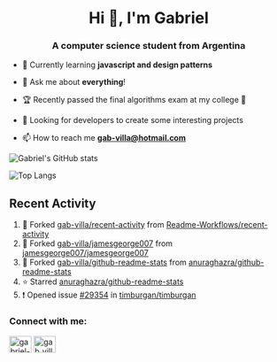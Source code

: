 <h1 align="center">Hi 👋, I'm Gabriel</h1>
<h3 align="center">A computer science student from Argentina</h3>

- 🌱 Currently learning **javascript and design patterns**

- 💬 Ask me about **everything**!

- 🏆 Recently passed the final algorithms exam at my college 🥳 

- 🔎 Looking for developers to create some interesting projects 

- 📫 How to reach me **gab-villa@hotmail.com**

<!--
<h3 align="left">Languages and Tools:</h3>
 <a href="https://getbootstrap.com" target="_blank" rel="noreferrer"> <img src="https://raw.githubusercontent.com/devicons/devicon/master/icons/bootstrap/bootstrap-plain-wordmark.svg" alt="bootstrap" width="40" height="40"/> </a> <a href="https://www.cprogramming.com/" target="_blank" rel="noreferrer"> <img src="https://raw.githubusercontent.com/devicons/devicon/master/icons/c/c-original.svg" alt="c" width="40" height="40"/> </a> <a href="https://www.w3schools.com/cpp/" target="_blank" rel="noreferrer"> <img src="https://raw.githubusercontent.com/devicons/devicon/master/icons/cplusplus/cplusplus-original.svg" alt="cplusplus" width="40" height="40"/> </a> <a href="https://www.w3schools.com/css/" target="_blank" rel="noreferrer"> <img src="https://raw.githubusercontent.com/devicons/devicon/master/icons/css3/css3-original-wordmark.svg" alt="css3" width="40" height="40"/> </a> <a href="https://git-scm.com/" target="_blank" rel="noreferrer"> <img src="https://www.vectorlogo.zone/logos/git-scm/git-scm-icon.svg" alt="git" width="40" height="40"/> </a> <a href="https://www.w3.org/html/" target="_blank" rel="noreferrer"> <img src="https://raw.githubusercontent.com/devicons/devicon/master/icons/html5/html5-original-wordmark.svg" alt="html5" width="40" height="40"/> </a> <a href="https://www.java.com" target="_blank" rel="noreferrer"> <img src="https://raw.githubusercontent.com/devicons/devicon/master/icons/java/java-original.svg" alt="java" width="40" height="40"/> </a> <a href="https://developer.mozilla.org/en-US/docs/Web/JavaScript" target="_blank" rel="noreferrer"> <img src="https://raw.githubusercontent.com/devicons/devicon/master/icons/javascript/javascript-original.svg" alt="javascript" width="40" height="40"/> </a> <a href="https://www.linux.org/" target="_blank" rel="noreferrer"> <img src="https://raw.githubusercontent.com/devicons/devicon/master/icons/linux/linux-original.svg" alt="linux" width="40" height="40"/> </a> <a href="https://www.mysql.com/" target="_blank" rel="noreferrer"> <img src="https://raw.githubusercontent.com/devicons/devicon/master/icons/mysql/mysql-original-wordmark.svg" alt="mysql" width="40" height="40"/> </a> <a href="https://www.python.org" target="_blank" rel="noreferrer"> <img src="https://raw.githubusercontent.com/devicons/devicon/master/icons/python/python-original.svg" alt="python" width="40" height="40"/> </a> <a href="https://reactjs.org/" target="_blank" rel="noreferrer"> <img src="https://raw.githubusercontent.com/devicons/devicon/master/icons/react/react-original-wordmark.svg" alt="react" width="40" height="40"/> </a> </p> -->

<!--
<img align="left" src="https://github-readme-stats-gab-villa.vercel.app/api?username=gab-villa&show_icons=true" />
<img align="left" src="https://github-readme-stats-gab-villa.vercel.app/api/top-langs/?username=gab-villa&hide_progress=true" />
-->

![Gabriel's GitHub stats](https://github-readme-stats-gab-villa.vercel.app/api?username=gab-villa&show_icons=true&&theme=react)

![Top Langs](https://github-readme-stats-gab-villa.vercel.app/api/top-langs/?username=gab-villa&hide_progress=true&&theme=react)


## Recent Activity
<!--RECENT_ACTIVITY:start--> 
1. 🔱 Forked [gab-villa/recent-activity](https://github.com/gab-villa/recent-activity) from [Readme-Workflows/recent-activity](https://github.com/Readme-Workflows/recent-activity)<br>
2. 🔱 Forked [gab-villa/jamesgeorge007](https://github.com/gab-villa/jamesgeorge007) from [jamesgeorge007/jamesgeorge007](https://github.com/jamesgeorge007/jamesgeorge007)<br>
3. 🔱 Forked [gab-villa/github-readme-stats](https://github.com/gab-villa/github-readme-stats) from [anuraghazra/github-readme-stats](https://github.com/anuraghazra/github-readme-stats)<br>
4. ⭐ Starred [anuraghazra/github-readme-stats](https://github.com/anuraghazra/github-readme-stats)<br>
5. ❗️ Opened issue [#29354](https://github.com/timburgan/timburgan/issues/29354) in [timburgan/timburgan](https://github.com/timburgan/timburgan)<br>
<!--RECENT_ACTIVITY:end-->

<h3 align="left">Connect with me:</h3>
<p align="left">
<a href="https://linkedin.com/in/gabriel-villa-47a04a1a5" target="blank"><img align="center" src="https://raw.githubusercontent.com/rahuldkjain/github-profile-readme-generator/master/src/images/icons/Social/linked-in-alt.svg" alt="gabriel-villa-47a04a1a5" height="30" width="40" /></a>
<a href="https://www.hackerrank.com/gab_villa" target="blank"><img align="center" src="https://raw.githubusercontent.com/rahuldkjain/github-profile-readme-generator/master/src/images/icons/Social/hackerrank.svg" alt="gab_villa" height="30" width="40" /></a>
</p>

